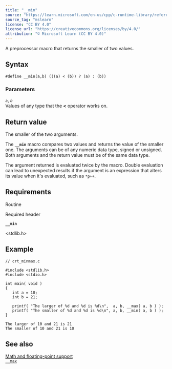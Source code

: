 ```yaml
---
title: "__min"
source: "https://learn.microsoft.com/en-us/cpp/c-runtime-library/reference/min?view=msvc-170"
source_tag: "mslearn"
license: "CC BY 4.0"
license_url: "https://creativecommons.org/licenses/by/4.0/"
attribution: "© Microsoft Learn (CC BY 4.0)"
---
```

A preprocessor macro that returns the smaller of two values.

## Syntax

```
#define __min(a,b) (((a) < (b)) ? (a) : (b))
```

### Parameters

_`a`_, _`b`_  
Values of any type that the **<** operator works on.

## Return value

The smaller of the two arguments.

The **`__min`** macro compares two values and returns the value of the smaller one. The arguments can be of any numeric data type, signed or unsigned. Both arguments and the return value must be of the same data type.

The argument returned is evaluated twice by the macro. Double evaluation can lead to unexpected results if the argument is an expression that alters its value when it's evaluated, such as `*p++`.

## Requirements

Routine

Required header

**`__min`**

<stdlib.h>

## Example

```
// crt_minmax.c

#include <stdlib.h>
#include <stdio.h>

int main( void )
{
   int a = 10;
   int b = 21;

   printf( "The larger of %d and %d is %d\n",  a, b, __max( a, b ) );
   printf( "The smaller of %d and %d is %d\n", a, b, __min( a, b ) );
}
```

```
The larger of 10 and 21 is 21
The smaller of 10 and 21 is 10
```

## See also

[Math and floating-point support](https://learn.microsoft.com/en-us/cpp/c-runtime-library/floating-point-support?view=msvc-170)  
[`__max`](https://learn.microsoft.com/en-us/cpp/c-runtime-library/reference/max?view=msvc-170)